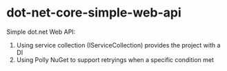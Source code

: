 # dot-net-core-simple-web-api
Simple dot.net Web API:
1. Using service collection (IServiceCollection) provides the project with a DI
2. Using Polly NuGet to support retryings when a specific condition met
